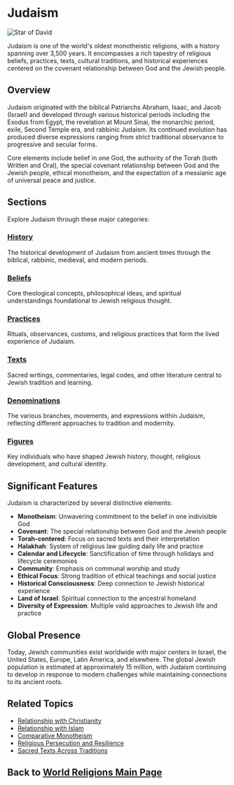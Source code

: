 # Judaism

![Star of David](star_of_david.jpg)

Judaism is one of the world's oldest monotheistic religions, with a history spanning over 3,500 years. It encompasses a rich tapestry of religious beliefs, practices, texts, cultural traditions, and historical experiences centered on the covenant relationship between God and the Jewish people.

## Overview

Judaism originated with the biblical Patriarchs Abraham, Isaac, and Jacob (Israel) and developed through various historical periods including the Exodus from Egypt, the revelation at Mount Sinai, the monarchic period, exile, Second Temple era, and rabbinic Judaism. Its continued evolution has produced diverse expressions ranging from strict traditional observance to progressive and secular forms.

Core elements include belief in one God, the authority of the Torah (both Written and Oral), the special covenant relationship between God and the Jewish people, ethical monotheism, and the expectation of a messianic age of universal peace and justice.

## Sections

Explore Judaism through these major categories:

### [History](./history/README.md)
The historical development of Judaism from ancient times through the biblical, rabbinic, medieval, and modern periods.

### [Beliefs](./beliefs/README.md)
Core theological concepts, philosophical ideas, and spiritual understandings foundational to Jewish religious thought.

### [Practices](./practices/README.md)
Rituals, observances, customs, and religious practices that form the lived experience of Judaism.

### [Texts](./texts/README.md)
Sacred writings, commentaries, legal codes, and other literature central to Jewish tradition and learning.

### [Denominations](./denominations/README.md)
The various branches, movements, and expressions within Judaism, reflecting different approaches to tradition and modernity.

### [Figures](./figures/README.md)
Key individuals who have shaped Jewish history, thought, religious development, and cultural identity.

## Significant Features

Judaism is characterized by several distinctive elements:

- **Monotheism**: Unwavering commitment to the belief in one indivisible God
- **Covenant**: The special relationship between God and the Jewish people
- **Torah-centered**: Focus on sacred texts and their interpretation
- **Halakhah**: System of religious law guiding daily life and practice
- **Calendar and Lifecycle**: Sanctification of time through holidays and lifecycle ceremonies
- **Community**: Emphasis on communal worship and study
- **Ethical Focus**: Strong tradition of ethical teachings and social justice
- **Historical Consciousness**: Deep connection to Jewish historical experience
- **Land of Israel**: Spiritual connection to the ancestral homeland
- **Diversity of Expression**: Multiple valid approaches to Jewish life and practice

## Global Presence

Today, Jewish communities exist worldwide with major centers in Israel, the United States, Europe, Latin America, and elsewhere. The global Jewish population is estimated at approximately 15 million, with Judaism continuing to develop in response to modern challenges while maintaining connections to its ancient roots.

## Related Topics

- [Relationship with Christianity](../christianity/relationship_with_judaism.md)
- [Relationship with Islam](../islam/relationship_with_judaism.md)
- [Comparative Monotheism](../comparative/monotheism.md)
- [Religious Persecution and Resilience](../comparative/persecution_resilience.md)
- [Sacred Texts Across Traditions](../comparative/sacred_texts.md)

## Back to [World Religions Main Page](../README.md)
